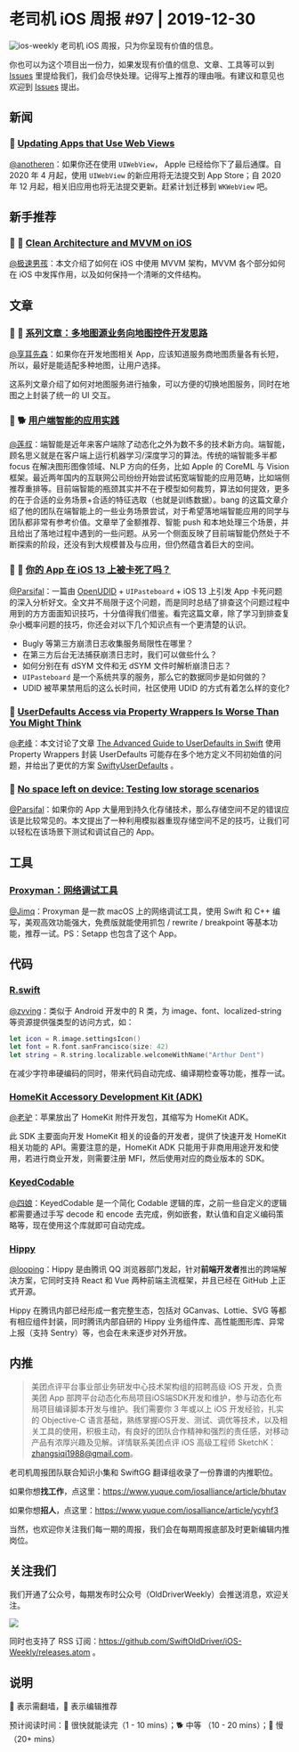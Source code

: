 # 老司机 iOS 周报 #97 | 2019-12-30

![ios-weekly](https://github.com/SwiftOldDriver/iOS-Weekly/blob/master/assets/ios-weekly.png?raw=true)
老司机 iOS 周报，只为你呈现有价值的信息。

你也可以为这个项目出一份力，如果发现有价值的信息、文章、工具等可以到 [Issues](https://github.com/SwiftOldDriver/iOS-Weekly/issues) 里提给我们，我们会尽快处理。记得写上推荐的理由哦。有建议和意见也欢迎到 [Issues](https://github.com/SwiftOldDriver/iOS-Weekly/issues) 提出。

## 新闻

### 🌟 [Updating Apps that Use Web Views](https://developer.apple.com/news/?id=12232019b)

[@anotheren](https://github.com/anotheren)：如果你还在使用 `UIWebView`， Apple 已经给你下了最后通牒。自 2020 年 4 月起，使用 `UIWebView` 的新应用将无法提交到 App Store；自 2020 年 12 月起，相关旧应用也将无法提交更新。赶紧计划迁移到 `WKWebView` 吧。

## 新手推荐

### 🌟 🐎 [Clean Architecture and MVVM on iOS](https://tech.olx.com/clean-architecture-and-mvvm-on-ios-c9d167d9f5b3)

[@极速男孩](https://github.com/ztlyyznf001)：本文介绍了如何在 iOS 中使用 MVVM 架构，MVVM 各个部分如何在 iOS 中发挥作用，以及如何保持一个清晰的文件结构。

## 文章

### 🌟 🐢 [系列文章：多地图源业务向地图控件开发思路](https://juejin.im/post/5e01c75c51882512766f4cf0)

[@享耳先森](https://github.com/iblacksun)：如果你在开发地图相关 App，应该知道服务商地图质量各有长短，所以，最好是能适配多种地图，让用户选择。

这系列文章介绍了如何对地图服务进行抽象，可以方便的切换地图服务，同时在地图之上封装了统一的 UI 交互。

### 🌟 🐕 [用户端智能的应用实践](http://blog.cnbang.net/tech/3643/)
[@莲叔](https://weibo.com/aaaron7)：端智能是近年来客户端除了动态化之外为数不多的技术新方向。端智能，顾名思义就是在客户端上运行机器学习/深度学习的算法。传统的端智能多半都 focus 在解决图形图像领域、NLP 方向的任务，比如 Apple 的 CoreML 与 Vision 框架。最近两年国内的互联网公司纷纷开始尝试拓宽端智能的应用范畴，比如端侧推荐重排等。目前端智能的瓶颈其实并不在于模型如何裁剪，算法如何提效，更多的在于合适的业务场景+合适的特征选取（也就是训练数据）。bang 的这篇文章介绍了他的团队在端智能上的一些业务场景尝试，对于希望落地端智能应用的同学与团队都非常有参考价值。文章举了金额推荐、智能 push 和本地处理三个场景，并且给出了落地过程中遇到的一些问题。从另一个侧面反映了目前端智能仍然处于不断探索的阶段，还没有到大规模普及与应用，但仍然蕴含着巨大的空间。

### 🌟 🐢 [你的 App 在 iOS 13 上被卡死了吗？](https://mp.weixin.qq.com/s/W_AqP8cQy3d5QCMJ8Nzftw)

[@Parsifal](https://github.com/ParsifalC)：一篇由 [OpenUDID](https://github.com/ylechelle/OpenUDID) + `UIPasteboard` + iOS 13 上引发 App 卡死问题的深入分析好文。全文并不局限于这个问题，而是同时总结了排查这个问题过程中用到的方方面面知识技巧，十分值得我们借鉴。看完这篇文章，除了学习到排查复杂小概率问题的技巧，你还会对以下几个知识点有一个更清楚的认识。

- Bugly 等第三方崩溃日志收集服务局限性在哪里？
- 在第三方后台无法捕获崩溃日志时，我们可以做些什么？
- 如何分别在有 dSYM 文件和无 dSYM 文件时解析崩溃日志？
- `UIPasteboard` 是一个系统共享的服务，那么它的数据同步是如何做的？
- UDID 被苹果禁用后的这么长时间，社区使用 UDID 的方式有着怎么样的变化?

### 🐎 [UserDefaults Access via Property Wrappers Is Worse Than You Might Think](https://christiantietze.de/posts/2019/12/userdefaults-property-wrappers/)

[@老峰](https://github.com/gesantung)：本文讨论了文章 [The Advanced Guide to UserDefaults in Swift](https://www.vadimbulavin.com/advanced-guide-to-userdefaults-in-swift/) 使用 Property Wrappers 封装 UserDefaults 可能存在多个地方定义不同初始值的问题，并给出了更优的方案 [SwiftyUserDefaults](https://github.com/sunshinejr/SwiftyUserDefaults.git) 。

### 🐎 [No space left on device: Testing low storage scenarios](https://www.avanderlee.com/debugging/no-space-left-on-device/)

[@Parsifal](https://github.com/ParsifalC)：如果你的 App 大量用到持久化存储技术，那么存储空间不足的错误应该是比较常见的。本文提出了一种利用模拟器重现存储空间不足的技巧，让我们可以轻松在该场景下测试和调试自己的 App。

## 工具

### [Proxyman：网络调试工具](https://proxyman.io)

[@Jimq](https://github.com/waz0820)：Proxyman 是一款 macOS 上的网络调试工具，使用 Swift 和 C++ 编写，美观高效功能强大，免费版就能使用抓包 / rewrite / breakpoint 等基本功能，推荐一试。PS：Setapp 也包含了这个 App。

## 代码

### [R.swift](https://github.com/mac-cain13/R.swift)

[@zvving](https://github.com/zvving)：类似于 Android 开发中的 R 类，为 image、font、localized-string 等资源提供强类型的访问方式，如：

```swift
let icon = R.image.settingsIcon()
let font = R.font.sanFrancisco(size: 42)
let string = R.string.localizable.welcomeWithName("Arthur Dent")
```
在减少字符串硬编码的同时，带来代码自动完成、编译期检查等功能，推荐一试。

### [HomeKit Accessory Development Kit (ADK)](https://github.com/apple/HomeKitADK)

[@老驴](https://www.weibo.com/6090610445)：苹果放出了 HomeKit 附件开发包，其缩写为 HomeKit ADK。

此 SDK 主要面向开发 HomeKit 相关的设备的开发者，提供了快速开发 HomeKit 相关功能的 API。需要注意的是，HomeKit ADK 只能用于非商用用途开发和使用，若进行商业开发，则需要注册 MFI，然后使用对应的商业版本的 SDK。

### [KeyedCodable](https://github.com/dgrzeszczak/KeyedCodable)

[@四娘](https://kemchenj.github.io)：KeyedCodable 是一个简化 Codable 逻辑的库，之前一些自定义的逻辑都需要通过手写 decode 和 encode 去完成，例如嵌套，默认值和自定义编码策略等，现在使用这个库就即可自动完成。

### [Hippy](https://github.com/Tencent/Hippy)

[@looping](https://github.com/looping)：Hippy 是由腾讯 QQ 浏览器部门发起，针对**前端开发者**推出的跨端解决方案，它同时支持 React 和 Vue 两种前端主流框架，并且已经在 GitHub 上正式开源。

Hippy 在腾讯内部已经形成一套完整生态，包括对 GCanvas、Lottie、SVG 等都有相应组件封装，同时腾讯内部自研的 Hippy 业务组件库、高性能图形库、异常上报（支持 Sentry）等，也会在未来逐步对外开放。

## 内推

> 美团点评平台事业部业务研发中心技术架构组的招聘高级 iOS 开发，负责美团 App 部跨平台动态化布局项目iOS端SDK开发和维护，参与动态化布局项目编译脚本开发与维护。我们需要你 3 年或以上 iOS 开发经验，扎实的 Objective-C 语言基础，熟练掌握iOS开发、测试、调优等技术，以及相关工具的使用，积极主动，有良好的团队合作精神和强烈的责任感，对移动产品有浓厚兴趣及见解。详情联系美团点评 iOS 高级工程师 SketchK：zhangsiqi1988@gmail.com。

老司机周报团队联合知识小集和 SwiftGG 翻译组收录了一份靠谱的内推职位。

如果你想**找工作**，点这里：https://www.yuque.com/iosalliance/article/bhutav

如果你想**招人**，点这里：https://www.yuque.com/iosalliance/article/ycyhf3

当然，也欢迎你关注我们每一期的周报，我们会在每期周报底部及时更新编辑内推岗位。

## 关注我们

我们开通了公众号，每期发布时公众号（OldDriverWeekly）会推送消息，欢迎关注。

![](https://github.com/SwiftOldDriver/iOS-Weekly/blob/master/assets/qrcode_for_wechat.jpg?raw=true)

同时也支持了 RSS 订阅：https://github.com/SwiftOldDriver/iOS-Weekly/releases.atom 。

## 说明

🚧 表示需翻墙，🌟 表示编辑推荐

预计阅读时间：🐎 很快就能读完（1 - 10 mins）；🐕 中等 （10 - 20 mins）；🐢 慢（20+ mins）



